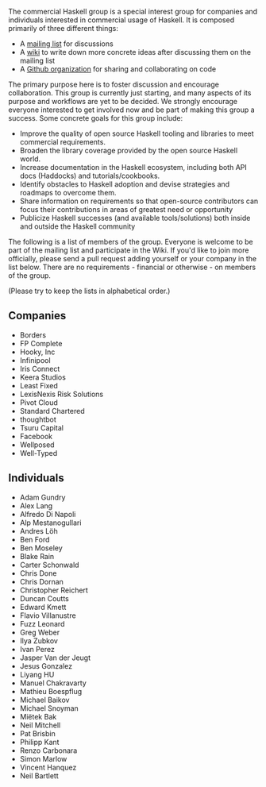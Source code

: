 The commercial Haskell group is a special interest group for companies and individuals interested in commercial usage of Haskell. It is composed primarily of three different things:

* A [mailing list](https://groups.google.com/d/forum/commercialhaskell) for discussions
* A [wiki](https://github.com/commercialhaskell/commercialhaskell/wiki) to write down more concrete ideas after discussing them on the mailing list
* A [Github organization](https://github.com/commercialhaskell) for sharing and collaborating on code

The primary purpose here is to foster discussion and encourage collaboration. This group is currently just starting, and many aspects of its purpose and workflows are yet to be decided. We strongly encourage everyone interested to get involved now and be part of making this group a success. Some concrete goals for this group include:

* Improve the quality of open source Haskell tooling and libraries to meet commercial requirements.
* Broaden the library coverage provided by the open source Haskell world.
* Increase documentation in the Haskell ecosystem, including both API docs (Haddocks) and tutorials/cookbooks.
* Identify obstacles to Haskell adoption and devise strategies and roadmaps to overcome them.
* Share information on requirements so that open-source contributors can focus their contributions in areas of greatest need or opportunity
* Publicize Haskell successes (and available tools/solutions) both inside and outside the Haskell community

The following is a list of members of the group. Everyone is welcome to be part of the mailing list and participate in the Wiki. If you'd like to join more officially, please send a pull request adding yourself or your company in the list below. There are no requirements - financial or otherwise - on members of the group.

(Please try to keep the lists in alphabetical order.)

## Companies

* Borders
* FP Complete
* Hooky, Inc
* Infinipool
* Iris Connect
* Keera Studios
* Least Fixed
* LexisNexis Risk Solutions
* Pivot Cloud
* Standard Chartered
* thoughtbot
* Tsuru Capital
* Facebook
* Wellposed
* Well-Typed

## Individuals

* Adam Gundry
* Alex Lang
* Alfredo Di Napoli
* Alp Mestanogullari
* Andres Löh
* Ben Ford
* Ben Moseley
* Blake Rain
* Carter Schonwald
* Chris Done
* Chris Dornan
* Christopher Reichert
* Duncan Coutts
* Edward Kmett
* Flavio Villanustre
* Fuzz Leonard
* Greg Weber
* Ilya Zubkov
* Ivan Perez
* Jasper Van der Jeugt
* Jesus Gonzalez
* Liyang HU
* Manuel Chakravarty
* Mathieu Boespflug
* Michael Baikov
* Michael Snoyman
* Miëtek Bak
* Neil Mitchell
* Pat Brisbin
* Philipp Kant
* Renzo Carbonara
* Simon Marlow
* Vincent Hanquez
* Neil Bartlett
